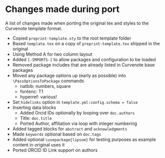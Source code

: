 # Changes made during port

A list of changes made when porting the original tex and styles to the Curvenote template format.

- Copied `preprint-template.sty` to the root template folder
- Based `template.tex` on a copy of `preprint-template.tex` shipped in the original
- Using Method A for two column layout
- Added `[-IMPORTS-]` to allow packages and configuration to be loaded
- Removed package includes that are already listed in Curvenote base packages
- Moved any package options up (early as possible) into `\PassOptionsToPackage` commands
  - natbib: numbers, square
  - fontenc: T1
  - hyperref: various!
- Set `hidelinks` option in `template.yml:config.schema = false`
- Inserting data blocks
  - Added Orcid IDs optionally by looping over `doc.authors`
  - Title: `doc.title`
  - Ported Author, affiliation via loop with integer numbering
- Added tagged blocks for `abstract` and `acknowledgments`
- Made `keywords` optional based on `doc.tags`
- Added optional `\usepackage{lipsum}` for testing purposes as example content in original uses it
- Ported ORCID ID Link support on authors
